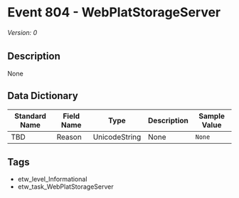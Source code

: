 # Event 804 - WebPlatStorageServer
###### Version: 0

## Description
None

## Data Dictionary
|Standard Name|Field Name|Type|Description|Sample Value|
|---|---|---|---|---|
|TBD|Reason|UnicodeString|None|`None`|

## Tags
* etw_level_Informational
* etw_task_WebPlatStorageServer